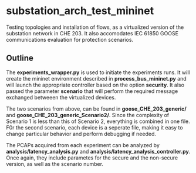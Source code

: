 # substation_arch_test_mininet
Testing topologies and installation of flows, as a virtualized version of the substation network in CHE 203. It also accomodates IEC 61850 GOOSE communications evaluation for protection scenarios.


## Outline

The **experiments_wrapper.py** is used to initiate the experiments runs. It will create the mininet environment described in **process_bus_mininet.py** and will launch the appropriate controller based on the option **security**. It also passed the parameter **scenario** that will perform the required message exchanged betweeen the virtualized devices.

The two scenarios from above, can be found in **goose_CHE_203_generic/** and **goose_CHE_203_generic_Scenario2/**. Since the complexity of Scenario 1 is less than this of Scenario 2, everything is combined in one file. F0r the second scenario, each device is a seperate file, making it easy to change particular behavior and perform debugging if needed.

The PCAPs acquired from each experiment can be analyzed by **analysis/latency_analysis.py** and **analysis/latency_analysis_controller.py**. Once again, they include parametes for the secure and the non-secure version, as well as the scenario number.


